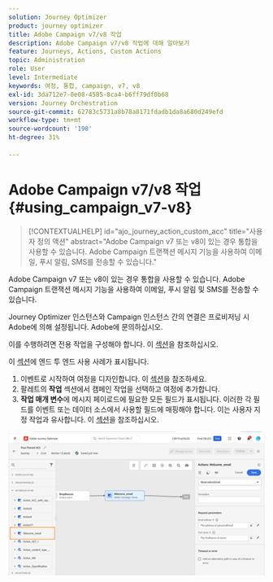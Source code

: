 ```yaml
---
solution: Journey Optimizer
product: journey optimizer
title: Adobe Campaign v7/v8 작업
description: Adobe Campaign v7/v8 작업에 대해 알아보기
feature: Journeys, Actions, Custom Actions
topic: Administration
role: User
level: Intermediate
keywords: 여정, 통합, campaign, v7, v8
exl-id: 3da712e7-0e08-4585-8ca4-b6ff79df0b68
version: Journey Orchestration
source-git-commit: 62783c5731a8b78a8171fdadb1da8a680d249efd
workflow-type: tm+mt
source-wordcount: '198'
ht-degree: 31%

---
```


# Adobe Campaign v7/v8 작업 {#using_campaign_v7-v8}

>[!CONTEXTUALHELP]
>id="ajo_journey_action_custom_acc"
>title="사용자 정의 액션"
>abstract="Adobe Campaign v7 또는 v8이 있는 경우 통합을 사용할 수 있습니다. Adobe Campaign 트랜잭션 메시지 기능을 사용하여 이메일, 푸시 알림, SMS를 전송할 수 있습니다."

Adobe Campaign v7 또는 v8이 있는 경우 통합을 사용할 수 있습니다. Adobe Campaign 트랜잭션 메시지 기능을 사용하여 이메일, 푸시 알림 및 SMS를 전송할 수 있습니다.

Journey Optimizer 인스턴스와 Campaign 인스턴스 간의 연결은 프로비저닝 시 Adobe에 의해 설정됩니다. Adobe에 문의하십시오.

이를 수행하려면 전용 작업을 구성해야 합니다. 이 [섹션](../action/acc-action.md)을 참조하십시오.

이 [섹션](../building-journeys/ajo-ac.md)에 엔드 투 엔드 사용 사례가 표시됩니다.

1. 이벤트로 시작하여 여정을 디자인합니다. 이 [섹션](../building-journeys/journey.md)을 참조하세요.
1. 팔레트의 **작업** 섹션에서 캠페인 작업을 선택하고 여정에 추가합니다.
1. **작업 매개 변수**&#x200B;에 메시지 페이로드에 필요한 모든 필드가 표시됩니다. 이러한 각 필드를 이벤트 또는 데이터 소스에서 사용할 필드에 매핑해야 합니다. 이는 사용자 지정 작업과 유사합니다. 이 [섹션](../building-journeys/using-custom-actions.md)을 참조하십시오.

![](assets/accintegration2.png)
